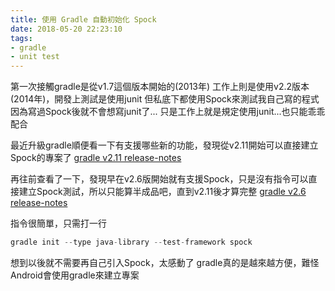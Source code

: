 ```yaml
---
title: 使用 Gradle 自動初始化 Spock
date: 2018-05-20 22:23:10
tags:
- gradle
- unit test
---
```


第一次接觸gradle是從v1.7這個版本開始的(2013年)
工作上則是使用v2.2版本(2014年)，開發上測試是使用junit
但私底下都使用Spock來測試我自己寫的程式
因為寫過Spock後就不會想寫junit了... 只是工作上就是規定使用junit...也只能乖乖配合

最近升級gradle順便看一下有支援哪些新的功能，發現從v2.11開始可以直接建立Spock的專案了
[gradle v2.11 release-notes](https://docs.gradle.org/2.11/release-notes.html?_ga=2.65549740.32788303.1526825308-661634901.1526653677)

再往前查看了一下，發現早在v2.6版開始就有支援Spock，只是沒有指令可以直接建立Spock測試，所以只能算半成品吧，直到v2.11後才算完整
[gradle v2.6 release-notes](https://docs.gradle.org/2.6/release-notes.html?_ga=2.129521294.32788303.1526825308-661634901.1526653677)

指令很簡單，只需打一行
```java
gradle init --type java-library --test-framework spock

```
想到以後就不需要再自己引入Spock，太感動了
gradle真的是越來越方便，難怪Android會使用gradle來建立專案
